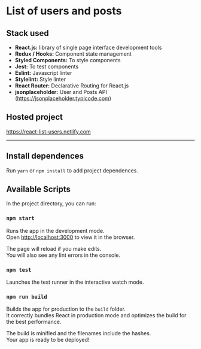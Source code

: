 # List of users and posts

## Stack used

- **React.js:** library of single page interface development tools
- **Redux / Hooks:** Component state management
- **Styled Components:** To style components
- **Jest:** To test components
- **Eslint:** Javascript linter
- **Stylelint:** Style linter
- **React Router:** Declarative Routing for React.js
- **jsonplaceholder:** User and Posts API (https://jsonplaceholder.typicode.com)

## Hosted project

https://react-list-users.netlify.com

---

## Install dependences

Run `yarn` or `npm install` to add project dependences.

## Available Scripts

In the project directory, you can run:

### `npm start`

Runs the app in the development mode.<br>
Open [http://localhost:3000](http://localhost:3000) to view it in the browser.

The page will reload if you make edits.<br>
You will also see any lint errors in the console.

### `npm test`

Launches the test runner in the interactive watch mode.<br>

### `npm run build`

Builds the app for production to the `build` folder.<br>
It correctly bundles React in production mode and optimizes the build for the best performance.

The build is minified and the filenames include the hashes.<br>
Your app is ready to be deployed!
